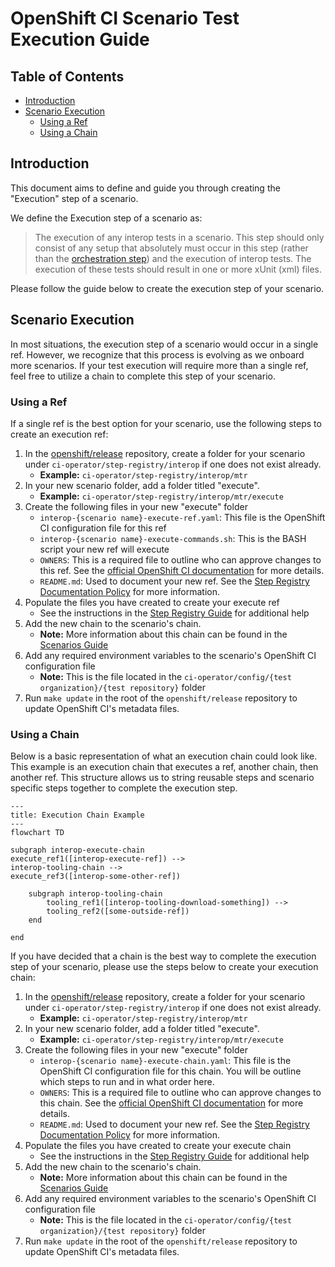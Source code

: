 # OpenShift CI Scenario Test Execution Guide<!-- omit from toc -->

## Table of Contents<!-- omit from toc -->
- [Introduction](#introduction)
- [Scenario Execution](#scenario-execution)
  - [Using a Ref](#using-a-ref)
  - [Using a Chain](#using-a-chain)

## Introduction
This document aims to define and guide you through creating the "Execution" step of a scenario.

We define the Execution step of a scenario as:

> The execution of any interop tests in a scenario. This step should only consist of any setup that absolutely must occur in this step (rather than the [orchestration step](Orchestration_Guide.md)) and the execution of interop tests. The execution of these tests should result in one or more xUnit (xml) files.

Please follow the guide below to create the execution step of your scenario.

## Scenario Execution
In most situations, the execution step of a scenario would occur in a single ref. However, we recognize that this process is evolving as we onboard more scenarios. If your test execution will require more than a single ref, feel free to utilize a chain to complete this step of your scenario.

### Using a Ref
If a single ref is the best option for your scenario, use the following steps to create an execution ref:

1. In the [openshift/release](https://github.com/openshift/release) repository, create a folder for your scenario under `ci-operator/step-registry/interop` if one does not exist already.
   - **Example:** `ci-operator/step-registry/interop/mtr` 
2. In your new scenario folder, add a folder titled "execute".
   - **Example:** `ci-operator/step-registry/interop/mtr/execute`
3. Create the following files in your new "execute" folder
   - `interop-{scenario name}-execute-ref.yaml`: This file is the OpenShift CI configuration file for this ref
   - `interop-{scenario name}-execute-commands.sh`: This is the BASH script your new ref will execute
   - `OWNERS`: This is a required file to outline who can approve changes to this ref. See the [official OpenShift CI documentation](https://docs.ci.openshift.org/docs/how-tos/onboarding-a-new-component/#repositories-under-existing-organizations) for more details.
   - `README.md`: Used to document your new ref. See the [Step Registry Documentation Policy](../../Policy/Documentation/Step_Registry_Documentation_Policy.md) for more information.
4. Populate the files you have created to create your execute ref
   - See the instructions in the [Step Registry Guide](../Step_Registry/Step_Registry_Guide.md) for additional help
5. Add the new chain to the scenario's chain.
   - **Note:** More information about this chain can be found in the [Scenarios Guide](Scenarios_Guide.md)
6. Add any required environment variables to the scenario's OpenShift CI configuration file
   - **Note:** This is the file located in the `ci-operator/config/{test organization}/{test repository}` folder
7. Run `make update` in the root of the `openshift/release` repository to update OpenShift CI's metadata files.

### Using a Chain
Below is a basic representation of what an execution chain could look like. This example is an execution chain that executes a ref, another chain, then another ref. This structure allows us to string reusable steps and scenario specific steps together to complete the execution step.

```mermaid
---
title: Execution Chain Example
---
flowchart TD

subgraph interop-execute-chain
execute_ref1([interop-execute-ref]) -->
interop-tooling-chain -->
execute_ref3([interop-some-other-ref])

    subgraph interop-tooling-chain
        tooling_ref1([interop-tooling-download-something]) -->
        tooling_ref2([some-outside-ref])
    end

end
```

If you have decided that a chain is the best way to complete the execution step of your scenario, please use the steps below to create your execution chain:

1. In the [openshift/release](https://github.com/openshift/release) repository, create a folder for your scenario under `ci-operator/step-registry/interop` if one does not exist already.
   - **Example:** `ci-operator/step-registry/interop/mtr` 
2. In your new scenario folder, add a folder titled "execute".
   - **Example:** `ci-operator/step-registry/interop/mtr/execute`
3. Create the following files in your new "execute" folder
   - `interop-{scenario name}-execute-chain.yaml`: This file is the OpenShift CI configuration file for this chain. You will be outline which steps to run and in what order here.
   - `OWNERS`: This is a required file to outline who can approve changes to this chain. See the [official OpenShift CI documentation](https://docs.ci.openshift.org/docs/how-tos/onboarding-a-new-component/#repositories-under-existing-organizations) for more details.
   - `README.md`: Used to document your new ref. See the [Step Registry Documentation Policy](../../Policy/Documentation/Step_Registry_Documentation_Policy.md) for more information.
4. Populate the files you have created to create your execute chain
   - See the instructions in the [Step Registry Guide](../Step_Registry/Step_Registry_Guide.md) for additional help
5. Add the new chain to the scenario's chain.
   - **Note:** More information about this chain can be found in the [Scenarios Guide](Scenarios_Guide.md)
6. Add any required environment variables to the scenario's OpenShift CI configuration file
   - **Note:** This is the file located in the `ci-operator/config/{test organization}/{test repository}` folder 
7. Run `make update` in the root of the `openshift/release` repository to update OpenShift CI's metadata files.
